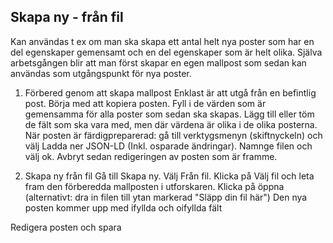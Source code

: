 

## Skapa ny - från fil
Kan användas t ex om man ska skapa ett antal helt nya poster som har en del egenskaper gemensamt och en del egenskaper som är helt olika. 
Själva arbetsgången blir att man först skapar en egen mallpost som sedan kan användas som utgångspunkt för nya poster.

1. Förbered genom att skapa mallpost
Enklast är att utgå från en befintlig post.
Börja med att kopiera posten. Fyll i de värden som är gemensamma för alla poster som sedan ska skapas. Lägg till eller töm de fält som 
ska vara med, men där värdena är olika i de olika posterna.
När posten är färdigpreparerad: gå till verktygsmenyn (skiftnyckeln) och välj Ladda ner JSON-LD (Inkl. osparade ändringar). Namnge filen 
och välj ok.
Avbryt sedan redigeringen av posten som är framme.

2. Skapa ny från fil
Gå till Skapa ny. Välj Från fil. Klicka på Välj fil och leta fram den förberedda mallposten i utforskaren. Klicka på öppna (alternativt: 
dra in filen till ytan markerad "Släpp din fil här")
Den nya posten kommer upp med ifyllda och oifyllda fält

Redigera posten och spara
